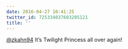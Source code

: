 ```yaml
---
date: 2016-04-27 10:41:25
twitter_id: 725334037603205121
title: ''
---
```


<!-- Tweet at https://twitter.com/statuses/725332783535677443 is either deleted or protected. -->

[@zkahn94](https://twitter.com/zkahn94) It’s Twilight Princess all over again!
